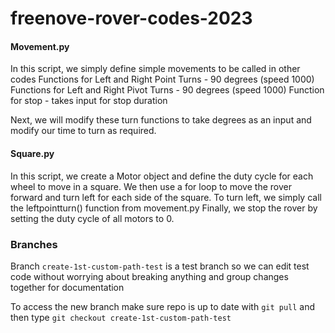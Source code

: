 # freenove-rover-codes-2023

#### Movement.py ####
In this script, we simply define simple movements to be called in other codes
Functions for Left and Right Point Turns - 90 degrees (speed 1000)
Functions for Left and Right Pivot Turns - 90 degrees (speed 1000)
Function for stop - takes input for stop duration

Next, we will modify these turn functions to take degrees as an input and modify our time to turn as required.

#### Square.py #####
In this script, we create a Motor object and define the duty cycle for each wheel to move in a square. 
We then use a for loop to move the rover forward and turn left for each side of the square. 
To turn left, we simply call the leftpointturn() function from movement.py
Finally, we stop the rover by setting the duty cycle of all motors to 0.


### Branches
Branch `create-1st-custom-path-test` is a test branch so we can edit test code without worrying about breaking anything and group changes together for documentation

To access the new branch make sure repo is up to date with `git pull` and then type `git checkout create-1st-custom-path-test`